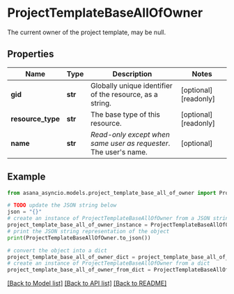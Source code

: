 # ProjectTemplateBaseAllOfOwner

The current owner of the project template, may be null.

## Properties

Name | Type | Description | Notes
------------ | ------------- | ------------- | -------------
**gid** | **str** | Globally unique identifier of the resource, as a string. | [optional] [readonly] 
**resource_type** | **str** | The base type of this resource. | [optional] [readonly] 
**name** | **str** | *Read-only except when same user as requester*. The user&#39;s name. | [optional] 

## Example

```python
from asana_asyncio.models.project_template_base_all_of_owner import ProjectTemplateBaseAllOfOwner

# TODO update the JSON string below
json = "{}"
# create an instance of ProjectTemplateBaseAllOfOwner from a JSON string
project_template_base_all_of_owner_instance = ProjectTemplateBaseAllOfOwner.from_json(json)
# print the JSON string representation of the object
print(ProjectTemplateBaseAllOfOwner.to_json())

# convert the object into a dict
project_template_base_all_of_owner_dict = project_template_base_all_of_owner_instance.to_dict()
# create an instance of ProjectTemplateBaseAllOfOwner from a dict
project_template_base_all_of_owner_from_dict = ProjectTemplateBaseAllOfOwner.from_dict(project_template_base_all_of_owner_dict)
```
[[Back to Model list]](../README.md#documentation-for-models) [[Back to API list]](../README.md#documentation-for-api-endpoints) [[Back to README]](../README.md)


